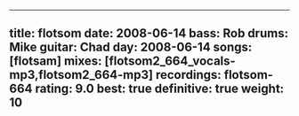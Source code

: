 
---
title: flotsom
date: 2008-06-14
bass:	Rob
drums:	Mike
guitar:	Chad
day: 2008-06-14
songs: [flotsam]
mixes: [flotsom2_664_vocals-mp3,flotsom2_664-mp3]
recordings: flotsom-664
rating: 9.0
best: true
definitive: true
weight: 10
---

